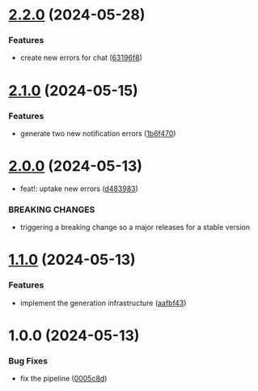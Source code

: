 # [2.2.0](https://github.com/wwi21seb-projekt/errors-ts/compare/v2.1.0...v2.2.0) (2024-05-28)


### Features

* create new errors for chat ([63196f8](https://github.com/wwi21seb-projekt/errors-ts/commit/63196f89181e4f792b1fb2458d6d44a337161be2))

# [2.1.0](https://github.com/wwi21seb-projekt/errors-ts/compare/v2.0.0...v2.1.0) (2024-05-15)


### Features

* generate two new notification errors ([1b6f470](https://github.com/wwi21seb-projekt/errors-ts/commit/1b6f470bd4482936f75d8dad38b8160e22eeaaf5))

# [2.0.0](https://github.com/wwi21seb-projekt/errors-ts/compare/v1.1.0...v2.0.0) (2024-05-13)


* feat!: uptake new errors ([d483983](https://github.com/wwi21seb-projekt/errors-ts/commit/d483983cf487c042bcf748d361207a642f00745c))


### BREAKING CHANGES

* triggering a breaking change so a major releases for a stable version

# [1.1.0](https://github.com/wwi21seb-projekt/errors-ts/compare/v1.0.0...v1.1.0) (2024-05-13)


### Features

* implement the generation infrastructure ([aafbf43](https://github.com/wwi21seb-projekt/errors-ts/commit/aafbf4350ed6aba34bac686941ab5cf38804384c))

# 1.0.0 (2024-05-13)


### Bug Fixes

* fix the pipeline ([0005c8d](https://github.com/wwi21seb-projekt/errors-ts/commit/0005c8dba287c2b554dbef07bd394e19589686d9))
